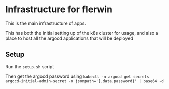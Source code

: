 # Infrastructure for flerwin

This is the main infrastructure of apps.

This has both the initial setting up of the k8s cluster for usage, and also a place to host all the argocd applications that will be deployed

## Setup

Run the `setup.sh` script

Then get the argocd password using `kubectl -n argocd get secrets argocd-initial-admin-secret -o jsonpath='{.data.password}' | base64 -d`
  
